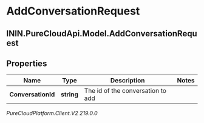 # AddConversationRequest

## ININ.PureCloudApi.Model.AddConversationRequest

## Properties

|Name | Type | Description | Notes|
|------------ | ------------- | ------------- | -------------|
| **ConversationId** | **string** | The id of the conversation to add | |



_PureCloudPlatform.Client.V2 219.0.0_

